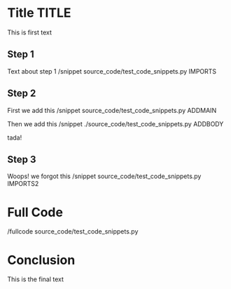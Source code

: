 Title
TITLE
===
This is first text
## Step 1
Text about step 1
/snippet source_code/test_code_snippets.py IMPORTS

## Step 2
First we add this
/snippet source_code/test_code_snippets.py ADDMAIN

Then we add this
/snippet ./source_code/test_code_snippets.py ADDBODY


tada!

## Step 3
Woops! we forgot this
/snippet source_code/test_code_snippets.py IMPORTS2


Full Code 
 ===

/fullcode source_code/test_code_snippets.py

Conclusion 
 ===
This is the final text
